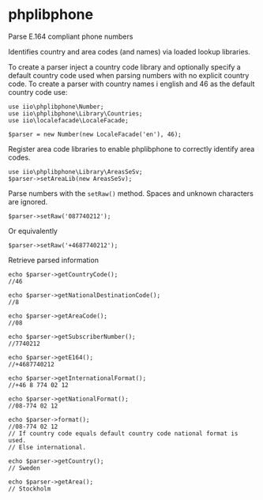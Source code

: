 phplibphone
===========

Parse E.164 compliant phone numbers

Identifies country and area codes (and names) via loaded lookup libraries.

To create a parser inject a country code library and optionally specify a
default country code used when parsing numbers with no explicit country code.
To create a parser with country names i english and 46 as the default country
code use:

    use iio\phplibphone\Number;
    use iio\phplibphone\Library\Countries;
    use iio\localefacade\LocaleFacade;

    $parser = new Number(new LocaleFacade('en'), 46);

Register area code libraries to enable phplibphone to correctly identify area
codes.

    use iio\phplibphone\Library\AreasSeSv;
    $parser->setAreaLib(new AreasSeSv);

Parse numbers with the `setRaw()` method. Spaces and unknown characters are
ignored.

    $parser->setRaw('087740212');

Or equivalently

    $parser->setRaw('+4687740212');

Retrieve parsed information

    echo $parser->getCountryCode();
    //46
    
    echo $parser->getNationalDestinationCode();
    //8

    echo $parser->getAreaCode();
    //08
    
    echo $parser->getSubscriberNumber();
    //7740212

    echo $parser->getE164();
    //+4687740212
    
    echo $parser->getInternationalFormat();
    //+46 8 774 02 12
    
    echo $parser->getNationalFormat();
    //08-774 02 12
    
    echo $parser->format();
    //08-774 02 12
    // If country code equals default country code national format is used.
    // Else international.

    echo $parser->getCountry();
    // Sweden
    
    echo $parser->getArea();
    // Stockholm
